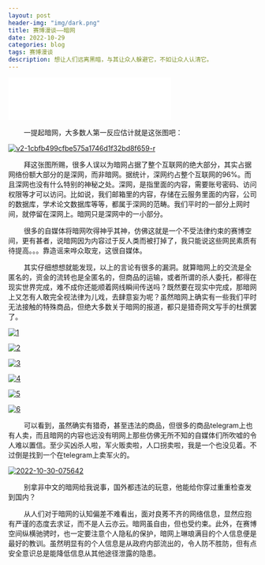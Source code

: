```yaml
---
layout: post
header-img: "img/dark.png"
title: 赛博漫谈——暗网
date: 2022-10-29
categories: blog
tags: 赛博漫谈
description: 想让人们远离黑暗，与其让众人躲避它，不如让众人认清它。
---
```


<iframe frameborder="no" border="0" marginwidth="0" marginheight="0" width=330 height=86 src="//music.163.com/outchain/player?type=2&id=1804292548&auto=1&height=66"></iframe>

&nbsp;&nbsp;&nbsp;&nbsp;&nbsp;&nbsp;&nbsp;&nbsp;一提起暗网，大多数人第一反应估计就是这张图吧：

<a href='https://postimg.cc/ZCCWcv3j' target='_blank'><img src='https://i.postimg.cc/02C79pNg/v2-1cbfb499cfbe575a1746d1f32bd8f659-r.jpg' border='0' alt='v2-1cbfb499cfbe575a1746d1f32bd8f659-r'/></a>

&nbsp;&nbsp;&nbsp;&nbsp;&nbsp;&nbsp;&nbsp;&nbsp;拜这张图所赐，很多人误以为暗网占据了整个互联网的绝大部分，其实占据网络份额大部分的是深网，而非暗网。据统计，深网约占整个互联网的96%。而且深网也没有什么特别的神秘之处。深网，是指里面的内容，需要账号密码、访问权限等才可以访问。比如说，我们邮箱里的内容，存储在云服务里面的内容，公司的数据库，学术论文数据库等等，都属于深网的范畴。我们平时的一部分上网时间，就停留在深网上。暗网只是深网中的一小部分。

&nbsp;&nbsp;&nbsp;&nbsp;&nbsp;&nbsp;&nbsp;&nbsp;很多的自媒体将暗网吹得神乎其神，仿佛这就是一个不受法律约束的赛博空间，更有甚者，说暗网因为内容过于反人类而被打掉了，我只能说这些网民素质有待提高。。。靠造谣来哗众取宠，这很自媒体。

&nbsp;&nbsp;&nbsp;&nbsp;&nbsp;&nbsp;&nbsp;&nbsp;其实仔细想想就能发现，以上的言论有很多的漏洞。就算暗网上的交流是全匿名的，资金的流转也是全匿名的，但商品的运输，或者所谓的杀人委托，都得在现实世界完成，难不成你还能顺着网线瞬间传送吗？既然要在现实中完成，那暗网上又怎有人敢完全视法律为儿戏，去肆意妄为呢？虽然暗网上确实有一些我们平时无法接触的特殊商品，但绝大多数关于暗网的报道，都只是猎奇网文写手的杜撰罢了。

<a href='https://postimg.cc/FYsWHXYY' target='_blank'><img src='https://i.postimg.cc/bw1KLz89/1.png' border='0' alt='1'/></a>

<a href='https://postimg.cc/JDJK2122' target='_blank'><img src='https://i.postimg.cc/76tcbhMw/2.png' border='0' alt='2'/></a>

<a href='https://postimg.cc/mc1SPLBg' target='_blank'><img src='https://i.postimg.cc/xdtpF8ZM/3.png' border='0' alt='3'/></a>

<a href='https://postimg.cc/8fNdXLW7' target='_blank'><img src='https://i.postimg.cc/0jJtQfy0/4.png' border='0' alt='4'/></a>

<a href='https://postimg.cc/p5CfwyYq' target='_blank'><img src='https://i.postimg.cc/w38wsmt8/5.png' border='0' alt='5'/></a>

<a href='https://postimg.cc/kVShkFVs' target='_blank'><img src='https://i.postimg.cc/hGZWQ2ck/6.png' border='0' alt='6'/></a>

&nbsp;&nbsp;&nbsp;&nbsp;&nbsp;&nbsp;&nbsp;&nbsp;可以看到，虽然确实有猎奇，甚至违法的商品，但很多的商品telegram上也有人卖，而且暗网的内容也远没有明网上那些仿佛无所不知的自媒体们所吹嘘的令人难以置信。至少买凶杀人啦，军火贩卖啦，人口拐卖啦，我是一个也没见着。不过倒是找到一个在telegram上卖军火的。

<a href='https://postimg.cc/dLMDFJS9' target='_blank'><img src='https://i.postimg.cc/QxC7ptQv/2022-10-30-075642.png' border='0' alt='2022-10-30-075642'/></a>

&nbsp;&nbsp;&nbsp;&nbsp;&nbsp;&nbsp;&nbsp;&nbsp;别拿非中文的暗网给我说事，国外都违法的玩意，他能给你穿过重重检查发到国内？

&nbsp;&nbsp;&nbsp;&nbsp;&nbsp;&nbsp;&nbsp;&nbsp;从人们对于暗网的认知偏差不难看出，面对良莠不齐的网络信息，显然应抱有严谨的态度去求证，而不是人云亦云。暗网虽自由，但也受约束。此外，在赛博空间纵横驰骋时，也一定要注意个人隐私的保护，暗网上琳琅满目的个人信息便是最好的教训。虽然明显有的个人信息是从政府内部流出的，令人防不胜防，但有点安全意识总是能降低信息从其他途径泄露的隐患。
